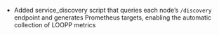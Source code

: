 - Added service_discovery script that queries each node’s `/discovery` endpoint and generates Prometheus targets, enabling the automatic collection of LOOPP metrics